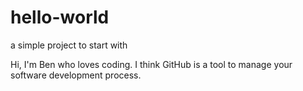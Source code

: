 hello-world
===========

a simple project to start with

Hi, I'm Ben who loves coding. I think GitHub is a tool to manage your software development process.
